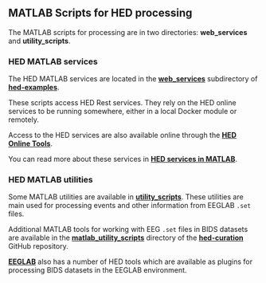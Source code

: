 ## MATLAB Scripts for HED processing

The MATLAB scripts for processing are in two directories: 
**web_services** and **utility_scripts**.

### HED MATLAB services

The HED MATLAB services are located in the
[**web_services**](https://github.com/hed-standard/hed-examples/tree/main/hedcode/matlab_scripts/web_services)
subdirectory of [**hed-examples**](https://github.com/hed-standard/hed-examples).

These scripts access HED Rest services.
They rely on the HED online services to be running somewhere,
either in a local Docker module or remotely.

Access to the HED services are also available online through
the [**HED Online Tools**](https://hedtools.ucsd.edu/hed).

You can read more about these services in
[**HED services in MATLAB**](https://hed-examples.readthedocs.io/en/latest/HedInMatlab.html#hed-services-in-matlab).

### HED MATLAB utilities

Some MATLAB utilities are available in
[**utility_scripts**](https://github.com/hed-standard/hed-examples/tree/main/hedcode/matlab_scripts/utility_scripts).
These utilities are main used for processing events and other information from EEGLAB `.set` files.

Additional MATLAB tools for working with EEG `.set` files in
BIDS datasets are available in the
[**matlab_utility_scripts**](https://github.com/hed-standard/hed-curation/tree/main/src/curation/matlab_utility_scripts)
directory of the [**hed-curation**](https://github.com/hed-standard/hed-curation) GitHub repository.

[**EEGLAB**](https://sccn.ucsd.edu/eeglab/index.php) also has a number
of HED tools which are available as plugins for processing BIDS datasets
in the EEGLAB environment.
